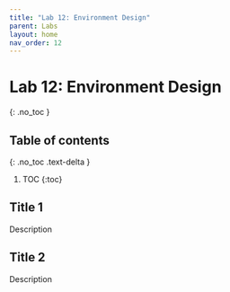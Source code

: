 ```yaml
---
title: "Lab 12: Environment Design"
parent: Labs
layout: home
nav_order: 12
---
```


# Lab 12: Environment Design
{: .no_toc }

## Table of contents
{: .no_toc .text-delta }

1. TOC
{:toc}

## Title 1
Description

## Title 2
Description